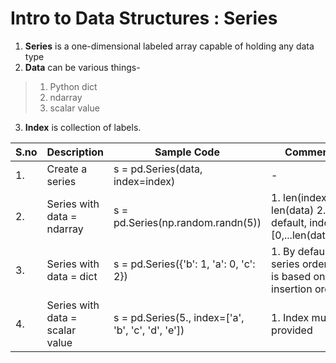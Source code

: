 # Intro to Data Structures : Series

1. **Series** is a one-dimensional labeled array capable of holding any data type 
2. **Data** can be various things-
>1. Python dict
>2. ndarray
>3. scalar value
3. **Index** is collection of labels.

| S.no | Description                     | Sample Code                                        | Comments                                                            |
|------|---------------------------------|----------------------------------------------------|---------------------------------------------------------------------|
| 1.   | Create a series                 | s = pd.Series(data, index=index)                   | -                                                                   |
| 2.   | Series with data = ndarray      | s = pd.Series(np.random.randn(5))                  | 1. len(index) = len(data) 2. By default, index = [0,...len(data)-1] |
| 3.   | Series with data = dict         | s = pd.Series({'b': 1, 'a': 0, 'c': 2})            | 1. By default, series ordering is based on insertion order.         |
| 4.   | Series with data = scalar value | s = pd.Series(5., index=['a', 'b', 'c', 'd', 'e']) | 1. Index must be provided                                           |
